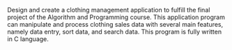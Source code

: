 Design and create a clothing management application to fulfill the final project of the Algorithm and Programming course. This application program can manipulate and process clothing sales data with several main features, namely data entry, sort data, and search data. This program is fully written in C language.
